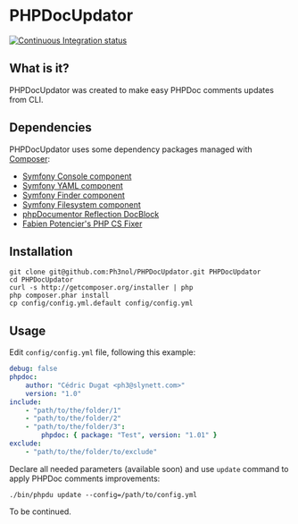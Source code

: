 # PHPDocUpdator

[![Continuous Integration status](https://secure.travis-ci.org/Ph3nol/PHPDocUpdator.png)](http://travis-ci.org/Ph3nol/PHPDocUpdator)

## What is it?

PHPDocUpdator was created to make easy PHPDoc comments updates from CLI.

## Dependencies

PHPDocUpdator uses some dependency packages managed with [Composer](http://getcomposer.org):

* [Symfony Console component](http://packagist.org/packages/symfony/console)
* [Symfony YAML component](http://packagist.org/packages/symfony/yaml)
* [Symfony Finder component](http://packagist.org/packages/symfony/finder)
* [Symfony Filesystem component](http://packagist.org/packages/symfony/filesystem)
* [phpDocumentor Reflection DocBlock](http://packagist.org/packages/phpdocumentor/reflection-docblock)
* [Fabien Potencier's PHP CS Fixer](http://packagist.org/packages/fabpot/php-cs-fixer)

## Installation

```
git clone git@github.com:Ph3nol/PHPDocUpdator.git PHPDocUpdator
cd PHPDocUpdator
curl -s http://getcomposer.org/installer | php
php composer.phar install
cp config/config.yml.default config/config.yml
```

## Usage

Edit `config/config.yml` file, following this example:

```yaml
debug: false
phpdoc:
    author: "Cédric Dugat <ph3@slynett.com>"
    version: "1.0"
include:
    - "path/to/the/folder/1"
    - "path/to/the/folder/2"
    - "path/to/the/folder/3":
        phpdoc: { package: "Test", version: "1.01" }
exclude:
    - "path/to/the/folder/to/exclude"
```

Declare all needed parameters (available soon) and use `update` command to apply PHPDoc comments improvements:

```shell
./bin/phpdu update --config=/path/to/config.yml
```

To be continued.
